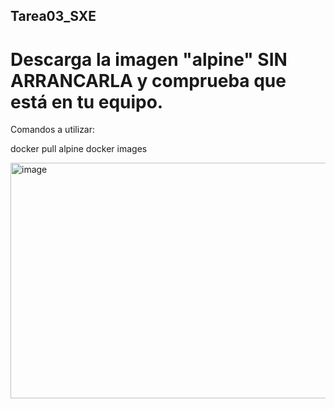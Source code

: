 ## Tarea03_SXE

# Descarga la imagen "alpine" SIN ARRANCARLA y comprueba que está en tu equipo.

Comandos a utilizar:

docker pull alpine
docker images

<img width="1554" height="377" alt="image" src="https://github.com/user-attachments/assets/8de08b5c-97c2-46b1-80cf-006159fd7431" />
